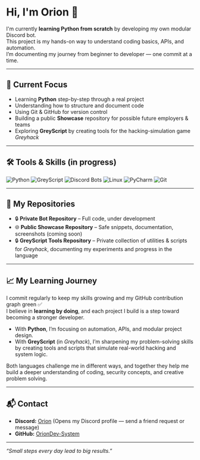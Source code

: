 # Hi, I'm Orion 👋

I'm currently **learning Python from scratch** by developing my own modular Discord bot.  
This project is my hands-on way to understand coding basics, APIs, and automation.  
I’m documenting my journey from beginner to developer — one commit at a time.

---

## 🚀 Current Focus
- Learning **Python** step-by-step through a real project
- Understanding how to structure and document code
- Using Git & GitHub for version control
- Building a public **Showcase** repository for possible future employers & teams
- Exploring **GreyScript** by creating tools for the hacking-simulation game *Greyhack*

---

## 🛠️ Tools & Skills (in progress)
![Python](https://img.shields.io/badge/Python-Learning-3776AB?logo=python&logoColor=white)
![GreyScript](https://img.shields.io/badge/GreyScript-grey?style=for-the-badge)
![Discord Bots](https://img.shields.io/badge/Discord%20Bots-5865F2?logo=discord&logoColor=white)
![Linux](https://img.shields.io/badge/Linux-Nobara-FCC624?logo=linux&logoColor=black)
![PyCharm](https://img.shields.io/badge/PyCharm-Community%20Edition-000000?logo=pycharm&logoColor=white)
![Git](https://img.shields.io/badge/Git-Experienced%20Beginner-F05032?logo=git&logoColor=white)

---

## 📂 My Repositories
- 🔒 **Private Bot Repository** – Full code, under development
- 🌐 **Public Showcase Repository** – Safe snippets, documentation, screenshots (coming soon)
- 🔒 **GreyScript Tools Repository** – Private collection of utilities & scripts for *Greyhack*, documenting my experiments and progress in the language

---

## 📈 My Learning Journey
I commit regularly to keep my skills growing and my GitHub contribution graph green ✅  
I believe in **learning by doing**, and each project I build is a step toward becoming a stronger developer.

- With **Python**, I’m focusing on automation, APIs, and modular project design.  
- With **GreyScript** (in *Greyhack*), I’m sharpening my problem-solving skills by creating tools and scripts that simulate real-world hacking and system logic.

Both languages challenge me in different ways, and together they help me build a deeper understanding of coding, security concepts, and creative problem solving.

---

## 📬 Contact
- **Discord:**  [Orion](https://discordapp.com/users/796488119376674867)
                (Opens my Discord profile — send a friend request or message)
- **GitHub:**   [OrionDev-System](https://github.com/OrionDev-System)

---
*“Small steps every day lead to big results.”*


<!--
**OrionDev-System/OrionDev-System** is a ✨ _special_ ✨ repository because its `README.md` (this file) appears on your GitHub profile.

Here are some ideas to get you started:

- 🔭 I’m currently working on ...
- 🌱 I’m currently learning ...
- 👯 I’m looking to collaborate on ...
- 🤔 I’m looking for help with ...
- 💬 Ask me about ...
- 📫 How to reach me: ...
- 😄 Pronouns: ...
- ⚡ Fun fact: ...
-->
